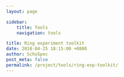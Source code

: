 ```yaml
---
layout: page

sidebar:
    title: Tools
    navigation: tools

title: Ring experiment toolkit
date: 2018-04-25 18:15:00 +0800
author: SchoSpec
post_meta: false
permalink: /project/tools/ring-exp-toolkit/
---
```

